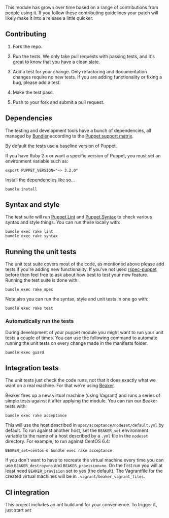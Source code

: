This module has grown over time based on a range of contributions from
people using it. If you follow these contributing guidelines your patch
will likely make it into a release a little quicker.


## Contributing

1. Fork the repo.

2. Run the tests. We only take pull requests with passing tests, and
   it's great to know that you have a clean slate.

3. Add a test for your change. Only refactoring and documentation
   changes require no new tests. If you are adding functionality
   or fixing a bug, please add a test.

4. Make the test pass.

5. Push to your fork and submit a pull request.


## Dependencies

The testing and development tools have a bunch of dependencies,
all managed by [Bundler](http://bundler.io/) according to the
[Puppet support matrix](http://docs.puppetlabs.com/guides/platforms.html#ruby-versions).

By default the tests use a baseline version of Puppet.

If you have Ruby 2.x or want a specific version of Puppet,
you must set an environment variable such as:

    export PUPPET_VERSION="~> 3.2.0"

Install the dependencies like so...

    bundle install

## Syntax and style

The test suite will run [Puppet Lint](http://puppet-lint.com/) and
[Puppet Syntax](https://github.com/gds-operations/puppet-syntax) to
check various syntax and style things. You can run these locally with:

    bundle exec rake lint
    bundle exec rake syntax

## Running the unit tests

The unit test suite covers most of the code, as mentioned above please
add tests if you're adding new functionality. If you've not used
[rspec-puppet](http://rspec-puppet.com/) before then feel free to ask
about how best to test your new feature. Running the test suite is done
with:

    bundle exec rake spec

Note also you can run the syntax, style and unit tests in one go with:

    bundle exec rake test

### Automatically run the tests

During development of your puppet module you might want to run your unit
tests a couple of times. You can use the following command to automate
running the unit tests on every change made in the manifests folder.

    bundle exec guard

## Integration tests

The unit tests just check the code runs, not that it does exactly what
we want on a real machine. For that we're using
[Beaker](https://github.com/puppetlabs/beaker).

Beaker fires up a new virtual machine (using Vagrant) and runs a series of
simple tests against it after applying the module. You can run our
Beaker tests with:

    bundle exec rake acceptance

This will use the host described in `spec/acceptance/nodeset/default.yml`
by default. To run against another host, set the `BEAKER_set` environment
variable to the name of a host described by a `.yml` file in the
`nodeset` directory. For example, to run against CentOS 6.4:

    BEAKER_set=centos-6 bundle exec rake acceptance

If you don't want to have to recreate the virtual machine every time you
can use `BEAKER_destroy=no` and `BEAKER_provision=no`. On the first run you will
at least need `BEAKER_provision` set to yes (the default). The Vagrantfile
for the created virtual machines will be in `.vagrant/beaker_vagrant_files`.

## CI integration

This project includes an ant build.xml for your convenience. To trigger it, just 
start `ant`

